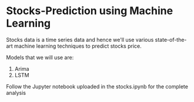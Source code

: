 # Stocks-Prediction using Machine Learning

Stocks data is a time series data and hence we'll use various state-of-the-art machine learning techniques to predict stocks price.

Models that we will use are:
1. Arima
2. LSTM

Follow the Jupyter notebook uploaded in the stocks.ipynb for the complete analysis
